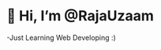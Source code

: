 # 👋 Hi, I’m @RajaUzaam

-Just Learning Web Developing :)

<!---
RajaUzaam/RajaUzaam is a ✨ special ✨ repository because its `README.md` (this file) appears on your GitHub profile.
You can click the Preview link to take a look at your changes.
--->
